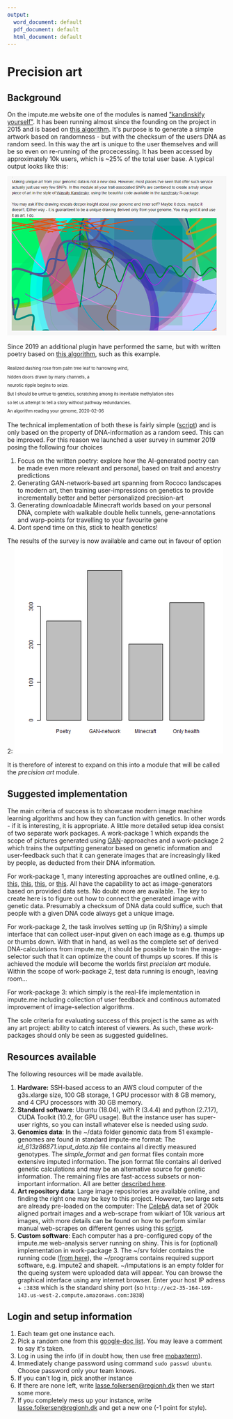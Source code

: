 ```yaml
---
output:
  word_document: default
  pdf_document: default
  html_document: default
---
```

# Precision art


## Background

On the impute.me website one of the modules is named ["kandinskify yourself"](https://www.impute.me/kandinsky/). It has been running almost since the founding on the project in 2015 and is based on [this algorithm](http://giorasimchoni.com/2017/07/30/2017-07-30-data-paintings-the-kandinsky-package/). It's  purpose is to generate a simple artwork based on randomness - but with the checksum of the users DNA as random seed. In this way the art is unique to the user themselves and will be so even on re-running of the procecessing. It has been accessed by approximately 10k users, which is ~25% of the total user base. A typical output looks like this:

![A screenshot of the output of the current kandinskify algorithm](2020-02-26_plotting_interest_levels/2020-02-26_kandinskify_screenshot.PNG)


Since 2019 an additional plugin have performed the same, but with written poetry based on [this algorithm](https://github.com/schollz/poetry-generator), such as this example.

<sup><sub>
Realized dashing rose from palm tree leaf to harrowing wind,  
hidden doors drawn by many channels, a  
neurotic ripple begins to seize.  
But I should be untrue to genetics, scratching among its inevitable methylation sites  
so let us attempt to tell a story without pathway redundancies.  
An algorithm reading your genome, 2020-02-06
</sup></sub>


The technical implementation of both these is fairly simple ([script](https://github.com/lassefolkersen/impute-me/blob/master/kandinsky/server.R)) and is only based on the property of DNA-information as a random seed. This can be improved. For this reason we launched a user survey in summer 2019 posing the following four choices

1. Focus on the written poetry: explore how the AI-generated poetry can be made even more relevant and personal, based on trait and ancestry predictions
2. Generating GAN-network-based art spanning from Rococo landscapes to modern art, then training user-impressions on genetics to provide incrementally better and better personalized precision-art
3. Generating downloadable Minecraft worlds based on your personal DNA, complete with walkable double helix tunnels, gene-annotations and warp-points for travelling to your favourite gene
4. Dont spend time on this, stick to health genetics!


The results of the survey is now available and came out in favour of option 2:
![Results of survey of users of the kandinskify module](2020-02-26_plotting_interest_levels/2020-02-26_survey_results.png)

It is therefore of interest to expand on this into a module that will be called the  _precision art_ module.




## Suggested implementation

The main criteria of success is to showcase modern image machine learning algorithms and how they can function with genetics. In other words - if it is interesting, it is appropriate. A little more detailed setup idea consist of two separate work packages. A work-package 1 which expands the scope of pictures generated using [GAN](https://en.wikipedia.org/wiki/Generative_adversarial_network)-approaches and a work-package 2 which trains the outputting generator based on genetic information and user-feedback such that it can generate images that are increasingly liked by people, as deducted from their DNA information. 


For work-package 1, many interesting approaches are outlined online, e.g. [this](https://github.com/robbiebarrat/art-DCGAN), [this](https://towardsdatascience.com/image-generator-drawing-cartoons-with-generative-adversarial-networks-45e814ca9b6b), [this](https://towardsdatascience.com/generative-adversarial-networks-gans-2231c5943b11), 
or [this](https://github.com/gsurma/image_generator/blob/master/ImageGeneratorDCGAN.ipynb). All have the capability to act as image-generators based on provided data sets. No doubt more are available. The key to create here is to figure out how to connect the generated image with genetic data. Presumably a checksum of DNA data could suffice, such that people with a given DNA code always get a unique image.


For work-package 2, the task involves setting up (in R/Shiny) a simple interface that can collect user-input given on each image as e.g. thumps up or thumbs down. With that in hand, as well as the complete set of derived DNA-calculations from impute.me, it should be possible to train the image-selector such that it can optimize the count of thumps up scores. If this is achieved the module will become the worlds first _precision art_ module. Within the scope of work-package 2, test data running is enough, leaving room...


For work-package 3: which simply is the real-life implementation in impute.me including collection of user feedback and continous automated improvement of image-selection algorithms.


The sole criteria for evaluating success of this project is the same as with any art project: ability to catch interest of viewers. As such, these work-packages should only be seen as suggested guidelines. 



## Resources available

The following resources will be made available.

1. **Hardware:** SSH-based access to an AWS cloud computer of the g3s.xlarge size, 100 GB storage, 1 GPU processor with 8 GB memory, and 4 CPU processors with 30 GB memory.
1. **Standard software**: Ubuntu (18.04), with R (3.4.4) and python (2.7.17), CUDA Toolkit (10.2, for GPU usage). But the instance user has super-user rights, so you can install whatever else is needed using *sudo*.
1. **Genomics data**: In the ~/data folder genomic data from 51 example-genomes are found in standard impute-me format: The *id_613z86871.input_data.zip* file contains all directly measured genotypes. The *simple_format* and *gen* format files contain more extensive imputed information. The json format file contains all derived genetic calculations and may be an alternative source for genetic information. The remaining files are fast-access subsets or non-important information. All are better [described here](https://github.com/lassefolkersen/impute-me/blob/master/README.md#part-1-downloads-descriptions).
1. **Art repository data**: Large image repositories are available online, and finding the right one may be key to this project. However, two large sets are already pre-loaded on the computer: The [CelebA](http://mmlab.ie.cuhk.edu.hk/projects/CelebA.html) data set of 200k aligned portrait images and a web-scrape from wikiart of 10k various art images, with more details can be found on how to perform similar manual web-scrapes on different genres using this [script](2020-04-02_scraping_images/2020-04-02_scraping_images.R).
1. **Custom software**: Each computer has a pre-configured copy of the impute.me web-analysis server running on shiny. This is for (optional) implementation in work-package 3. The ~/srv folder contains the running code ([from here](https://github.com/lassefolkersen/impute-me)), the ~/programs contains required support software, e.g. impute2 and shapeit. ~/imputations is an empty folder for the queing system were uploaded data will appear. You can browse the graphical interface using any internet browser. Enter your host IP adress + `:3838` which is the standard shiny port (so `http://ec2-35-164-169-143.us-west-2.compute.amazonaws.com:3838`)



## Login and setup information

1. Each team get one instance each.
1. Pick a random one from this [google-doc list](https://docs.google.com/document/d/1SxpWxGaoEJ472v4Wscfy56g9CTE0BoILpr6iuWFN_58/edit?usp=sharing). You may leave a comment to say it's taken.
1. Log in using the info (if in doubt how, then use free [mobaxterm](https://www.youtube.com/watch?v=Diq9-b239vo)).
1. Immediately change password using command `sudo passwd ubuntu`. Choose password only your team knows.
1. If you can't log in, pick another instance
1. If there are none left, write lasse.folkersen@regionh.dk then we start some more.
1. If you completely mess up your instance, write lasse.folkersen@regionh.dk and get a new one (-1 point for style).
